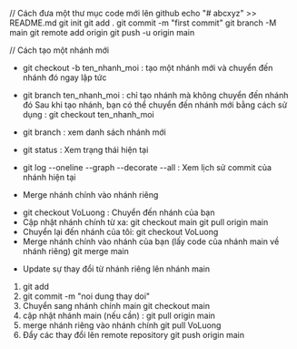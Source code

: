 // Cách đưa một thư mục code mới lên github
‌echo "# abcxyz" >> README.md
git init
git add .
git commit -m "first commit"
git branch -M main
git remote add origin <link http cua repo>
git push -u origin main

// Cách tạo một nhánh mới
- git checkout -b ten_nhanh_moi : tạo một nhánh mới và chuyển đến nhánh đó ngay lập tức
- git branch ten_nhanh_moi : chỉ tạo nhánh mà không chuyển đến nhánh đó
Sau khi tạo nhánh, bạn có thể chuyển đến nhánh mới bằng cách sử dụng : git checkout ten_nhanh_moi
- git branch : xem danh sách nhánh mới 
- git status : Xem trạng thái hiện tại 
- git log --oneline --graph --decorate --all : Xem lịch sử commit của nhánh hiện tại 

- Merge nhánh chính vào nhánh riêng
+ git checkout VoLuong : Chuyển đến nhánh của bạn
+ Cập nhật nhánh chính từ xa:
    git checkout main
    git pull origin main
+ Chuyển lại đến nhánh của tôi: 
    git checkout VoLuong
+ Merge nhánh chính vào nhánh của bạn (lấy code của nhánh main về nhánh riêng)
    git merge main

- Update sự thay đổi từ nhánh riêng lên nhánh main
1. git add <ten file thay doi>
2. git commit -m "noi dung thay doi"
3. Chuyển sang nhánh chính main
    git checkout main
4. cập nhật nhánh main (nếu cần) :
    git pull origin main
5. merge nhánh riêng vào nhánh chính
    git pull VoLuong
6. Đẩy các thay đổi lên remote repository 
    git push origin main 